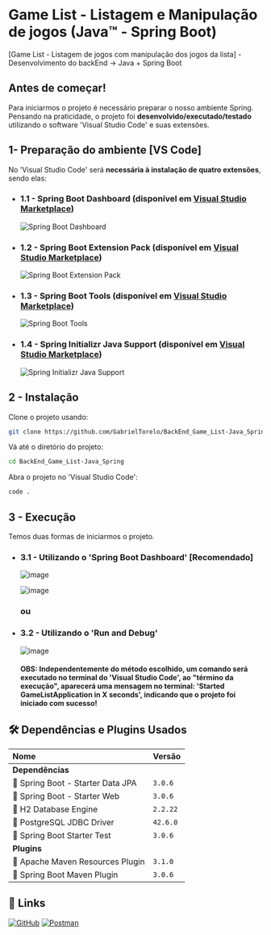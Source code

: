 # Game List - Listagem e Manipulação de jogos (Java™ - Spring Boot)
[Game List - Listagem de jogos com manipulação dos jogos da lista] - Desenvolvimento do backEnd -> Java + Spring Boot

## Antes de começar!
Para iniciarmos o projeto é necessário preparar o nosso ambiente Spring. Pensando na praticidade, o projeto foi **desenvolvido/executado/testado** utilizando o software 'Visual Studio Code' e suas extensões.

## 1- Preparação do ambiente **[VS Code]**
No 'Visual Studio Code' será **necessária à instalação de quatro extensões**, sendo elas:

* ### 1.1 - Spring Boot Dashboard (disponível em <a href="https://marketplace.visualstudio.com/items?itemName=vscjava.vscode-spring-boot-dashboard" target="_blank">Visual Studio Marketplace</a>)
  ![Spring Boot Dashboard](https://github.com/GabrielTorelo/BackEnd_Game_List-Java_Spring/assets/57268681/8f4ee0be-8225-4b62-b152-d2b08a470bf4)

* ### 1.2 - Spring Boot Extension Pack (disponível em <a href="https://marketplace.visualstudio.com/items?itemName=vmware.vscode-boot-dev-pack" target="_blank">Visual Studio Marketplace</a>)
  ![Spring Boot Extension Pack](https://github.com/GabrielTorelo/BackEnd_Game_List-Java_Spring/assets/57268681/f9ea52ee-c337-4858-b56b-4d57021a08e1)

* ### 1.3 - Spring Boot Tools (disponível em <a href="https://marketplace.visualstudio.com/items?itemName=vmware.vscode-spring-boot" target="_blank">Visual Studio Marketplace</a>)
  ![Spring Boot Tools](https://github.com/GabrielTorelo/BackEnd_Game_List-Java_Spring/assets/57268681/f0c9229f-dea0-47b1-86a7-f7bb18ad137d)

* ### 1.4 - Spring Initializr Java Support (disponível em <a href="https://marketplace.visualstudio.com/items?itemName=vscjava.vscode-spring-initializr" target="_blank">Visual Studio Marketplace</a>)
  ![Spring Initializr Java Support](https://github.com/GabrielTorelo/BackEnd_Game_List-Java_Spring/assets/57268681/415fb3e5-242e-4cae-81d4-124325c57c69)

##  2 - Instalação

Clone o projeto usando:
```bash
git clone https://github.com/GabrielTorelo/BackEnd_Game_List-Java_Spring.git
```

Vá até o diretório do projeto:
```bash
cd BackEnd_Game_List-Java_Spring
```

Abra o projeto no 'Visual Studio Code':
```bash
code .
```

## 3 - Execução
Temos duas formas de iniciarmos o projeto.

* ### 3.1 - Utilizando o 'Spring Boot Dashboard' [Recomendado]
    ![image](https://github.com/GabrielTorelo/BackEnd_Game_List-Java_Spring/assets/57268681/c31f03f6-89d8-4bef-a8db-83c57b826c20)

    ![image](https://github.com/GabrielTorelo/BackEnd_Game_List-Java_Spring/assets/57268681/86d9bf0f-1dae-4078-a114-f142f00d1e55)

    ### **ou**

* ### 3.2 - Utilizando o 'Run and Debug'
    ![image](https://github.com/GabrielTorelo/BackEnd_Game_List-Java_Spring/assets/57268681/62706de5-4ccb-49f2-8215-bf7be0166352)

    #### OBS: Independentemente do método escolhido, um comando será executado no terminal do 'Visual Studio Code', ao "término da execução", aparecerá uma mensagem no terminal: **'Started GameListApplication in X seconds'**, indicando que o projeto foi iniciado com sucesso!

## 🛠 Dependências e Plugins Usados

| Nome                              | Versão   |
| :-------------------------------- | :------- |
| **Dependências** ||
| 🔵 Spring Boot - Starter Data JPA | `3.0.6` |
| 🔵 Spring Boot - Starter Web      | `3.0.6` |
| 🔵 H2 Database Engine             | `2.2.22` |
| 🔵 PostgreSQL JDBC Driver         | `42.6.0` |
| 🔵 Spring Boot Starter Test       | `3.0.6` |
| **Plugins** ||
| 🔴 Apache Maven Resources Plugin  | `3.1.0` |
| 🔴 Spring Boot Maven Plugin       | `3.0.6` |

## 🔗 Links
[![GitHub](	https://img.shields.io/badge/GitHub-100000?style=for-the-badge&logo=github&logoColor=white)](https://github.com/GabrielTorelo/FrontEnd_Game_List-TypeScript_React) 
[![Postman](https://img.shields.io/badge/Postman-FF6C37?style=for-the-badge&logo=postman&logoColor=white)](https://documenter.getpostman.com/view/22314470/2s946h7rv1)